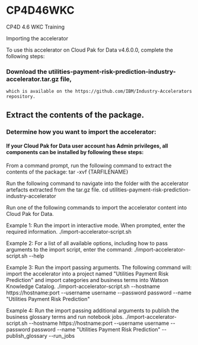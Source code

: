 # CP4D46WKC
CP4D 4.6 WKC Training

Importing the accelerator

To use this accelerator on Cloud Pak for Data v4.6.0.0, complete the following steps:

### Download the utilities-payment-risk-prediction-industry-accelerator.tar.gz file, 
    which is available on the https://github.com/IBM/Industry-Accelerators repository.

## Extract the contents of the package.

### Determine how you want to import the accelerator:

#### If your Cloud Pak for Data user account has Admin privileges, all components can be installed by following these steps:

From a command prompt, run the following command to extract the contents of the package:
tar -xvf {TARFILENAME} 

Run the following command to navigate into the folder with the accelerator artefacts extracted from the tar.gz file.
cd utilities-payment-risk-prediction-industry-accelerator 

Run one of the following commands to import the accelerator content into Cloud Pak for Data.

Example 1: Run the import in interactive mode. When prompted, enter the required information.
    ./import-accelerator-script.sh 

Example 2: For a list of all available options, including how to pass arguments to the import script, enter the command:
    ./import-accelerator-script.sh --help 

Example 3: Run the import passing arguments. The following command will: import the accelerator into a project named "Utilities Payment Risk Prediction" and import categories and business terms into Watson Knowledge Catalog.
    ./import-accelerator-script.sh --hostname https://hostname:port --username username --password password --name "Utilities Payment Risk Prediction"

Example 4: Run the import passing additional arguments to publish the business glossary terms and run notebook jobs.
    ./import-accelerator-script.sh --hostname https://hostname:port --username username --password password --name "Utilities Payment Risk Prediction" --publish_glossary --run_jobs
